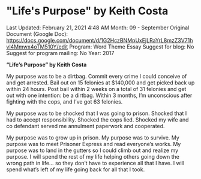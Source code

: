 # "Life's Purpose" by Keith Costa

Last Updated: February 21, 2021 4:48 AM
Month: 09 - September
Original Document (Google Doc): https://docs.google.com/document/d/1G2HczBNMpUxEjLRaYrL8mzZ3V71hvl4Mmwx4oTM510Y/edit
Program: Word Theme Essay
Suggest for blog: No
Suggest for program mailing: No
Year: 2017

**“Life’s Purpose” by Keith Costa**

My purpose was to be a dirtbag. Commit every crime I could conceive of and get arrested. Bail out on 15 felonies at $140,000 and get picked back up within 24 hours. Post bail within 2 weeks on a total of 31 felonies and get out with one intention: be a dirtbag. Within 3 months, I’m unconscious after fighting with the cops, and I’ve got 63 felonies.

My purpose was to be shocked that I was going to prison. Shocked that I had to accept responsibility. Shocked the cops lied. Shocked my wife and co defendant served me annulment paperwork and cooperated.

My purpose was to grow up in prison. My purpose was to survive. My purpose was to meet Prisoner Express and read everyone’s works. My purpose was to land in the gutters so I could climb out and realize my purpose. I will spend the rest of my life helping others going down the wrong path in life… so they don’t have to experience all that I have. I will spend what’s left of my life going back for all that I took.